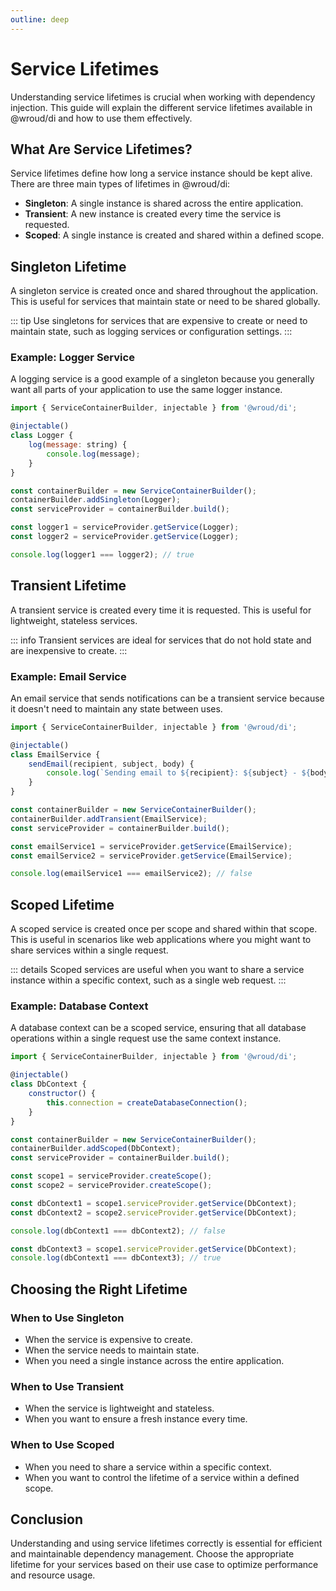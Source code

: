 ```yaml
---
outline: deep
---
```


# Service Lifetimes

Understanding service lifetimes is crucial when working with dependency injection. This guide will explain the different service lifetimes available in @wroud/di and how to use them effectively.

## What Are Service Lifetimes?

Service lifetimes define how long a service instance should be kept alive. There are three main types of lifetimes in @wroud/di:

- **Singleton**: A single instance is shared across the entire application.
- **Transient**: A new instance is created every time the service is requested.
- **Scoped**: A single instance is created and shared within a defined scope.

## Singleton Lifetime

A singleton service is created once and shared throughout the application. This is useful for services that maintain state or need to be shared globally.

::: tip
Use singletons for services that are expensive to create or need to maintain state, such as logging services or configuration settings.
:::

### Example: Logger Service

A logging service is a good example of a singleton because you generally want all parts of your application to use the same logger instance.

```javascript
import { ServiceContainerBuilder, injectable } from '@wroud/di';

@injectable()
class Logger {
    log(message: string) {
        console.log(message);
    }
}

const containerBuilder = new ServiceContainerBuilder();
containerBuilder.addSingleton(Logger);
const serviceProvider = containerBuilder.build();

const logger1 = serviceProvider.getService(Logger);
const logger2 = serviceProvider.getService(Logger);

console.log(logger1 === logger2); // true
```

## Transient Lifetime

A transient service is created every time it is requested. This is useful for lightweight, stateless services.

::: info
Transient services are ideal for services that do not hold state and are inexpensive to create.
:::

### Example: Email Service

An email service that sends notifications can be a transient service because it doesn't need to maintain any state between uses.

```javascript
import { ServiceContainerBuilder, injectable } from '@wroud/di';

@injectable()
class EmailService {
    sendEmail(recipient, subject, body) {
        console.log(`Sending email to ${recipient}: ${subject} - ${body}`);
    }
}

const containerBuilder = new ServiceContainerBuilder();
containerBuilder.addTransient(EmailService);
const serviceProvider = containerBuilder.build();

const emailService1 = serviceProvider.getService(EmailService);
const emailService2 = serviceProvider.getService(EmailService);

console.log(emailService1 === emailService2); // false
```

## Scoped Lifetime

A scoped service is created once per scope and shared within that scope. This is useful in scenarios like web applications where you might want to share services within a single request.

::: details
Scoped services are useful when you want to share a service instance within a specific context, such as a single web request.
:::

### Example: Database Context

A database context can be a scoped service, ensuring that all database operations within a single request use the same context instance.

```javascript
import { ServiceContainerBuilder, injectable } from '@wroud/di';

@injectable()
class DbContext {
    constructor() {
        this.connection = createDatabaseConnection();
    }
}

const containerBuilder = new ServiceContainerBuilder();
containerBuilder.addScoped(DbContext);
const serviceProvider = containerBuilder.build();

const scope1 = serviceProvider.createScope();
const scope2 = serviceProvider.createScope();

const dbContext1 = scope1.serviceProvider.getService(DbContext);
const dbContext2 = scope2.serviceProvider.getService(DbContext);

console.log(dbContext1 === dbContext2); // false

const dbContext3 = scope1.serviceProvider.getService(DbContext);
console.log(dbContext1 === dbContext3); // true
```

## Choosing the Right Lifetime

### When to Use Singleton

- When the service is expensive to create.
- When the service needs to maintain state.
- When you need a single instance across the entire application.

### When to Use Transient

- When the service is lightweight and stateless.
- When you want to ensure a fresh instance every time.

### When to Use Scoped

- When you need to share a service within a specific context.
- When you want to control the lifetime of a service within a defined scope.

## Conclusion

Understanding and using service lifetimes correctly is essential for efficient and maintainable dependency management. Choose the appropriate lifetime for your services based on their use case to optimize performance and resource usage.
